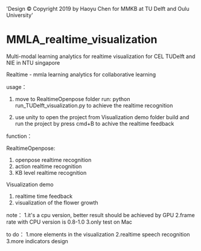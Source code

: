 
'Design © Copyright 2019 by Haoyu Chen for MMKB at TU Delft and Oulu University'

# MMLA_realtime_visualization
Multi-modal learning analytics for realtime visualization for CEL TUDelft and NIE in NTU singapore



Realtime - mmla learning analytics for collaborative learning

usage：
1. move to RealtimeOpenpose folder
run:
python run_TUDelft_visualization.py
to achieve the realtime recognition

2. use unity to open the project from Visualization demo folder
build and run the project by press cmd+B
to achive the realtime feedback


function：

RealtimeOpenpose:
1. openpose realtime recognition
2. action realtime recognition
3. KB level realtime recognition

Visualization demo
1. realtime time feedback
2. visualization of the flower growth


note：
1.it's a cpu version, better result should be achieved by GPU
2.frame rate with CPU version is 0.8-1.0
3.only test on Mac


to do：
1.more elements in the visualization
2.realtime speech recognition
3.more indicators design


